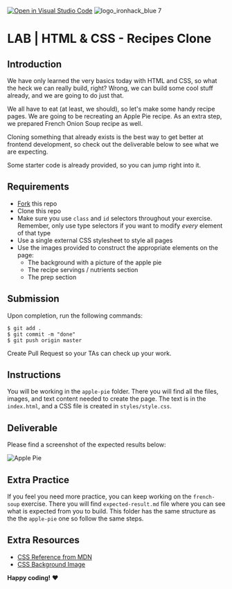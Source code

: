 [![Open in Visual Studio Code](https://classroom.github.com/assets/open-in-vscode-c66648af7eb3fe8bc4f294546bfd86ef473780cde1dea487d3c4ff354943c9ae.svg)](https://classroom.github.com/online_ide?assignment_repo_id=7679130&assignment_repo_type=AssignmentRepo)
![logo_ironhack_blue 7](https://user-images.githubusercontent.com/23629340/40541063-a07a0a8a-601a-11e8-91b5-2f13e4e6b441.png)

# LAB | HTML & CSS - Recipes Clone

## Introduction

We have only learned the very basics today with HTML and CSS, so what the heck we can really build, right? Wrong, we can build some cool stuff already, and we are going to do just that.

We all have to eat (at least, we should), so let's make some handy recipe pages. We are going to be recreating an Apple Pie recipe. As an extra step, we prepared French Onion Soup recipe as well.

Cloning something that already exists is the best way to get better at frontend development, so check out the deliverable below to see what we are expecting.

Some starter code is already provided, so you can jump right into it.

## Requirements

- [Fork](https://guides.github.com/activities/forking/) this repo
- Clone this repo
- Make sure you use `class` and `id` selectors throughout your exercise. Remember, only use type selectors if you want to modify _every_ element of that type
- Use a single external CSS stylesheet to style all pages
- Use the images provided to construct the appropriate elements on the page:
  - The background with a picture of the apple pie
  - The recipe servings / nutrients section
  - The prep section

## Submission

Upon completion, run the following commands:

```
$ git add .
$ git commit -m "done"
$ git push origin master
```

Create Pull Request so your TAs can check up your work.

## Instructions

You will be working in the `apple-pie` folder. There you will find all the files, images, and text content needed to create the page. The text is in the `index.html`, and a CSS file is created in `styles/style.css`.

## Deliverable

Please find a screenshot of the expected results below:

![Apple Pie](https://i.imgur.com/lGGM68Q.jpg)

<!-- ![French Onion](https://i.imgur.com/uepu2DO.jpg) -->

## Extra Practice

If you feel you need more practice, you can keep working on the `french-soup` exercise. There you will find `expected-result.md` file where you can see what is expected from you to build. This folder has the same structure as the the `apple-pie` one so follow the same steps.

## Extra Resources

- [CSS Reference from MDN](https://developer.mozilla.org/en-US/docs/Web/CSS)
- [CSS Background Image](https://developer.mozilla.org/en/docs/Web/CSS/background-image)

**Happy coding!** :heart:
